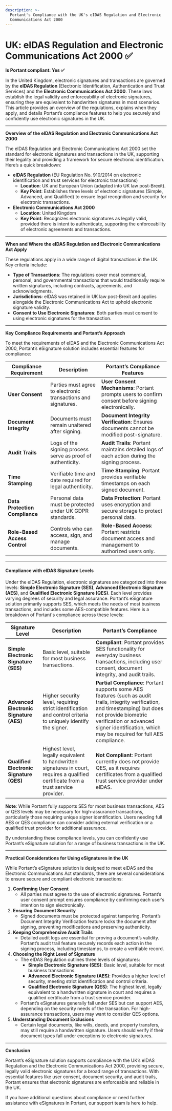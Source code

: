 ```yaml
---
description: >-
  Portant's Compliance with the UK's eIDAS Regulation and Electronic
  Communications Act 2000
---
```


# UK: eIDAS Regulation and Electronic Communications Act 2000 ✅

**Is Portant compliant: Yes ✅**

In the United Kingdom, electronic signatures and transactions are governed by the **eIDAS Regulation** (Electronic Identification, Authentication and Trust Services) and the **Electronic Communications Act 2000**. These laws establish the legal validity and enforceability of electronic signatures, ensuring they are equivalent to handwritten signatures in most scenarios. This article provides an overview of the regulations, explains when they apply, and details Portant’s compliance features to help you securely and confidently use electronic signatures in the UK.

***

**Overview of the eIDAS Regulation and Electronic Communications Act 2000**

The eIDAS Regulation and Electronic Communications Act 2000 set the standard for electronic signatures and transactions in the UK, supporting their legality and providing a framework for secure electronic identification. Here’s a quick breakdown:

* **eIDAS Regulation** (EU Regulation No. 910/2014 on electronic identification and trust services for electronic transactions)
  * **Location**: UK and European Union (adapted into UK law post-Brexit).
  * **Key Point**: Establishes three levels of electronic signatures (Simple, Advanced, and Qualified) to ensure legal recognition and security for electronic transactions.
* **Electronic Communications Act 2000**
  * **Location**: United Kingdom
  * **Key Point**: Recognizes electronic signatures as legally valid, provided there is intent to authenticate, supporting the enforceability of electronic agreements and transactions.

***

**When and Where the eIDAS Regulation and Electronic Communications Act Apply**

These regulations apply in a wide range of digital transactions in the UK. Key criteria include:

* **Type of Transactions**: The regulations cover most commercial, personal, and governmental transactions that would traditionally require written signatures, including contracts, agreements, and acknowledgments.
* **Jurisdictions**: eIDAS was retained in UK law post-Brexit and applies alongside the Electronic Communications Act to uphold electronic signature validity.
* **Consent to Use Electronic Signatures**: Both parties must consent to using electronic signatures for the transaction.

***

**Key Compliance Requirements and Portant’s Approach**

To meet the requirements of eIDAS and the Electronic Communications Act 2000, Portant’s eSignature solution includes essential features for compliance:

| Compliance Requirement         | Description                                                   | Portant’s Compliance Features                                                                        |
| ------------------------------ | ------------------------------------------------------------- | ---------------------------------------------------------------------------------------------------- |
| **User Consent**               | Parties must agree to electronic transactions and signatures. | **User Consent Mechanisms**: Portant prompts users to confirm consent before signing electronically. |
| **Document Integrity**         | Documents must remain unaltered after signing.                | **Document Integrity Verification**: Ensures documents cannot be modified post-signature.            |
| **Audit Trails**               | Logs of the signing process serve as proof of authenticity.   | **Audit Trails**: Portant maintains detailed logs of each action during the signing process.         |
| **Time Stamping**              | Verifiable time and date required for legal authenticity.     | **Time Stamping**: Portant provides verifiable timestamps on each signed document.                   |
| **Data Protection Compliance** | Personal data must be protected under UK GDPR standards.      | **Data Protection**: Portant uses encryption and secure storage to protect personal data.            |
| **Role-Based Access Control**  | Controls who can access, sign, and manage documents.          | **Role-Based Access**: Portant restricts document access and management to authorized users only.    |



***

#### Compliance with eIDAS Signature Levels

Under the eIDAS Regulation, electronic signatures are categorized into three levels: **Simple Electronic Signature (SES)**, **Advanced Electronic Signature (AES)**, and **Qualified Electronic Signature (QES)**. Each level provides varying degrees of security and legal assurance. Portant’s eSignature solution primarily supports SES, which meets the needs of most business transactions, and includes some AES-compatible features. Here is a breakdown of Portant's compliance across these levels:

| Signature Level                          | Description                                                                                                                           | Portant’s Compliance                                                                                                                                                                                                                                      |
| ---------------------------------------- | ------------------------------------------------------------------------------------------------------------------------------------- | --------------------------------------------------------------------------------------------------------------------------------------------------------------------------------------------------------------------------------------------------------- |
| **Simple Electronic Signature (SES)**    | Basic level, suitable for most business transactions.                                                                                 | **Compliant**: Portant provides SES functionality for everyday business transactions, including user consent, document integrity, and audit trails.                                                                                                       |
| **Advanced Electronic Signature (AES)**  | Higher security level, requiring strict identification and control criteria to uniquely identify the signer.                          | **Partial Compliance**: Portant supports some AES features (such as audit trails, integrity verification, and timestamping) but does not provide biometric verification or advanced signer identification, which may be required for full AES compliance. |
| **Qualified Electronic Signature (QES)** | Highest level, legally equivalent to handwritten signatures in court, requires a qualified certificate from a trust service provider. | **Not Compliant**: Portant currently does not provide QES, as it requires certificates from a qualified trust service provider under eIDAS.                                                                                                               |

**Note**: While Portant fully supports SES for most business transactions, AES or QES levels may be necessary for high-assurance transactions, particularly those requiring unique signer identification. Users needing full AES or QES compliance can consider adding external verification or a qualified trust provider for additional assurance.

By understanding these compliance levels, you can confidently use Portant’s eSignature solution for a range of business transactions in the UK.

***

**Practical Considerations for Using eSignatures in the UK**

While Portant’s eSignature solution is designed to meet eIDAS and the Electronic Communications Act standards, there are several considerations to ensure secure and compliant electronic transactions:

1. **Confirming User Consent**
   * All parties must agree to the use of electronic signatures. Portant’s user consent prompt ensures compliance by confirming each user’s intention to sign electronically.
2. **Ensuring Document Security**
   * Signed documents must be protected against tampering. Portant’s Document Integrity Verification feature locks the document after signing, preventing modifications and preserving authenticity.
3. **Keeping Comprehensive Audit Trails**
   * Detailed audit logs are essential for proving a document’s validity. Portant’s audit trail feature securely records each action in the signing process, including timestamps, to create a verifiable record.
4. **Choosing the Right Level of Signature**
   * The eIDAS Regulation outlines three levels of signatures:
     * **Simple Electronic Signature (SES)**: Basic level, suitable for most business transactions.
     * **Advanced Electronic Signature (AES)**: Provides a higher level of security, meeting strict identification and control criteria.
     * **Qualified Electronic Signature (QES)**: The highest level, legally equivalent to a handwritten signature in court and requires a qualified certificate from a trust service provider.
   * Portant’s eSignatures generally fall under SES but can support AES, depending on the security needs of the transaction. For high-assurance transactions, users may want to consider QES options.
5. **Understanding Document Exclusions**
   * Certain legal documents, like wills, deeds, and property transfers, may still require a handwritten signature. Users should verify if their document types fall under exceptions to electronic signatures.

***

**Conclusion**

Portant’s eSignature solution supports compliance with the UK’s eIDAS Regulation and the Electronic Communications Act 2000, providing secure, legally valid electronic signatures for a broad range of transactions. With essential features like user consent, document security, and audit trails, Portant ensures that electronic signatures are enforceable and reliable in the UK.

If you have additional questions about compliance or need further assistance with eSignatures in Portant, our support team is here to help.
